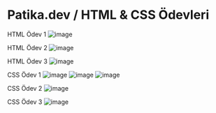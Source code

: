 # Patika.dev / HTML & CSS Ödevleri 

HTML Ödev 1
![image](https://github.com/bernabalcii/patika.dev-html-css/assets/113106702/33d01b24-7c89-499a-8be2-bbf3281cd685)

HTML Ödev 2
![image](https://github.com/bernabalcii/patika.dev-html-css/assets/113106702/42050170-7759-4e45-bc8a-366706a50e6f)

HTML Ödev 3
![image](https://github.com/bernabalcii/patika.dev-html-css/assets/113106702/9f75601f-b000-49a9-9404-3ca61ddb89d0)

CSS Ödev 1
![image](https://github.com/bernabalcii/patika.dev-html-css/assets/113106702/f4c00750-c1d2-42ca-877f-a975cd0dd84f)
![image](https://github.com/bernabalcii/patika.dev-html-css/assets/113106702/004b3ea3-0a0d-4328-bf77-084a5eac7973)
![image](https://github.com/bernabalcii/patika.dev-html-css/assets/113106702/0db5fdf0-69b2-45ea-a7a9-a23177b420a1)

CSS Ödev 2
![image](https://github.com/bernabalcii/patika.dev-html-css/assets/113106702/b15c2b46-f51e-4c1a-b9f8-ef57905be2f0)

CSS Ödev 3
![image](https://github.com/bernabalcii/patika.dev-html-css/assets/113106702/51223cb7-a384-4b23-80bb-a6d029b31ad8)
